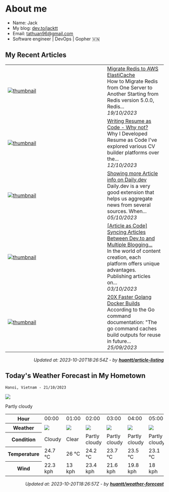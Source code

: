 # About me

- Name: Jack
- My blog: [dev.to/jacktt](https://dev.to/jacktt)
- Email: [tathuan96@gmail.com](mailto:tathuan96@gmail.com)
- Software engineer | DevOps | Gopher 🇻🇳

## My Recent Articles

<table>
        <tr>
            <td width="300px">
                <a href="https://dev.to/jacktt/migrate-redis-to-aws-elasticache-8bl">
                    <img src="https://dynamic-thumbnail-dev-to.vercel.app/article/1639841/thumbnail?t=2023-10-20%2018%3a26%3a54.515896596%20%2b0000%20UTC%20m%3d%2b0.135297940" alt="thumbnail">
                </a>
            </td>
            <td>
                <a href="https://dev.to/jacktt/migrate-redis-to-aws-elasticache-8bl">Migrate Redis to AWS ElastiCache</a>
                <div>How to Migrate Redis from One Server to Another   Starting from Redis version 5.0.0, Redis...</div>
                <div><i>19/10/2023</i></div>
            </td>
        </tr>
        <tr>
            <td width="300px">
                <a href="https://dev.to/jacktt/writing-resume-as-code-why-not-iab">
                    <img src="https://dynamic-thumbnail-dev-to.vercel.app/article/1632508/thumbnail?t=2023-10-20%2018%3a26%3a54.515896596%20%2b0000%20UTC%20m%3d%2b0.135297940" alt="thumbnail">
                </a>
            </td>
            <td>
                <a href="https://dev.to/jacktt/writing-resume-as-code-why-not-iab">Writing Resume as Code - Why not?</a>
                <div>Why I Developed Resume as Code   I&#39;ve explored various CV builder platforms over the...</div>
                <div><i>12/10/2023</i></div>
            </td>
        </tr>
        <tr>
            <td width="300px">
                <a href="https://dev.to/jacktt/showing-more-article-info-on-dailydev-277g">
                    <img src="https://dynamic-thumbnail-dev-to.vercel.app/article/1624491/thumbnail?t=2023-10-20%2018%3a26%3a54.515896596%20%2b0000%20UTC%20m%3d%2b0.135297940" alt="thumbnail">
                </a>
            </td>
            <td>
                <a href="https://dev.to/jacktt/showing-more-article-info-on-dailydev-277g">Showing more Article info on Daily.dev</a>
                <div>Daily.dev is a very good extension that helps us aggregate news from several sources.  When...</div>
                <div><i>05/10/2023</i></div>
            </td>
        </tr>
        <tr>
            <td width="300px">
                <a href="https://dev.to/jacktt/article-as-code-syncing-articles-between-devto-and-multiple-blogging-platforms-3hib">
                    <img src="https://dynamic-thumbnail-dev-to.vercel.app/article/1619274/thumbnail?t=2023-10-20%2018%3a26%3a54.515896596%20%2b0000%20UTC%20m%3d%2b0.135297940" alt="thumbnail">
                </a>
            </td>
            <td>
                <a href="https://dev.to/jacktt/article-as-code-syncing-articles-between-devto-and-multiple-blogging-platforms-3hib">[Article as Code] Syncing Articles Between Dev.to and Multiple Blogging...</a>
                <div>In the world of content creation, each platform offers unique advantages. Publishing articles on...</div>
                <div><i>03/10/2023</i></div>
            </td>
        </tr>
        <tr>
            <td width="300px">
                <a href="https://dev.to/jacktt/20x-faster-golang-docker-builds-289n">
                    <img src="https://dynamic-thumbnail-dev-to.vercel.app/article/1610649/thumbnail?t=2023-10-20%2018%3a26%3a54.515896596%20%2b0000%20UTC%20m%3d%2b0.135297940" alt="thumbnail">
                </a>
            </td>
            <td>
                <a href="https://dev.to/jacktt/20x-faster-golang-docker-builds-289n">20X Faster Golang Docker Builds</a>
                <div>According to the Go command documentation:  &#34;The go command caches build outputs for reuse in future...</div>
                <div><i>25/09/2023</i></div>
            </td>
        </tr>
</table>

<div align="right">

*Updated at: 2023-10-20T18:26:54Z - by **[huantt/article-listing](https://github.com/huantt/article-listing)***

</div>


## Today's Weather Forecast in My Hometown



`Hanoi, Vietnam - 21/10/2023`

<img src="https://cdn.weatherapi.com/weather/64x64/day/116.png"/>

Partly cloudy


<table>
    <tr>
        <th>Hour</th>
        <td>00:00</td><td>01:00</td><td>02:00</td><td>03:00</td><td>04:00</td><td>05:00</td><td>06:00</td><td>07:00</td><td>08:00</td><td>09:00</td><td>10:00</td><td>11:00</td><td>12:00</td><td>13:00</td><td>14:00</td><td>15:00</td><td>16:00</td><td>17:00</td><td>18:00</td><td>19:00</td><td>20:00</td><td>21:00</td><td>22:00</td><td>23:00</td>
    </tr>
    <tr>
        <th>Weather</th>
        <td><img src="https://cdn.weatherapi.com/weather/64x64/night/119.png"></img></td><td><img src="https://cdn.weatherapi.com/weather/64x64/night/113.png"></img></td><td><img src="https://cdn.weatherapi.com/weather/64x64/night/116.png"></img></td><td><img src="https://cdn.weatherapi.com/weather/64x64/night/116.png"></img></td><td><img src="https://cdn.weatherapi.com/weather/64x64/night/116.png"></img></td><td><img src="https://cdn.weatherapi.com/weather/64x64/night/116.png"></img></td><td><img src="https://cdn.weatherapi.com/weather/64x64/day/116.png"></img></td><td><img src="https://cdn.weatherapi.com/weather/64x64/day/116.png"></img></td><td><img src="https://cdn.weatherapi.com/weather/64x64/day/116.png"></img></td><td><img src="https://cdn.weatherapi.com/weather/64x64/day/116.png"></img></td><td><img src="https://cdn.weatherapi.com/weather/64x64/day/116.png"></img></td><td><img src="https://cdn.weatherapi.com/weather/64x64/day/116.png"></img></td><td><img src="https://cdn.weatherapi.com/weather/64x64/day/116.png"></img></td><td><img src="https://cdn.weatherapi.com/weather/64x64/day/116.png"></img></td><td><img src="https://cdn.weatherapi.com/weather/64x64/day/116.png"></img></td><td><img src="https://cdn.weatherapi.com/weather/64x64/day/116.png"></img></td><td><img src="https://cdn.weatherapi.com/weather/64x64/day/116.png"></img></td><td><img src="https://cdn.weatherapi.com/weather/64x64/day/116.png"></img></td><td><img src="https://cdn.weatherapi.com/weather/64x64/night/116.png"></img></td><td><img src="https://cdn.weatherapi.com/weather/64x64/night/116.png"></img></td><td><img src="https://cdn.weatherapi.com/weather/64x64/night/116.png"></img></td><td><img src="https://cdn.weatherapi.com/weather/64x64/night/116.png"></img></td><td><img src="https://cdn.weatherapi.com/weather/64x64/night/119.png"></img></td><td><img src="https://cdn.weatherapi.com/weather/64x64/night/119.png"></img></td>
    </tr>
    <tr>
        <th>Condition</th>
        <td width="200px">Cloudy</td><td width="200px">Clear</td><td width="200px">Partly cloudy</td><td width="200px">Partly cloudy</td><td width="200px">Partly cloudy</td><td width="200px">Partly cloudy</td><td width="200px">Partly cloudy</td><td width="200px">Partly cloudy</td><td width="200px">Partly cloudy</td><td width="200px">Partly cloudy</td><td width="200px">Partly cloudy</td><td width="200px">Partly cloudy</td><td width="200px">Partly cloudy</td><td width="200px">Partly cloudy</td><td width="200px">Partly cloudy</td><td width="200px">Partly cloudy</td><td width="200px">Partly cloudy</td><td width="200px">Partly cloudy</td><td width="200px">Partly cloudy</td><td width="200px">Partly cloudy</td><td width="200px">Partly cloudy</td><td width="200px">Partly cloudy</td><td width="200px">Cloudy</td><td width="200px">Cloudy</td>
    </tr>
    <tr>
        <th>Temperature</th>
        <td>24.7 °C</td><td>26 °C</td><td>24.2 °C</td><td>23.7 °C</td><td>23.5 °C</td><td>23.1 °C</td><td>22.8 °C</td><td>22.9 °C</td><td>23.1 °C</td><td>23.5 °C</td><td>23.8 °C</td><td>24.3 °C</td><td>25 °C</td><td>25.4 °C</td><td>25.1 °C</td><td>24.3 °C</td><td>23.8 °C</td><td>22.6 °C</td><td>22.3 °C</td><td>22.2 °C</td><td>22 °C</td><td>21.8 °C</td><td>21.3 °C</td><td>21.4 °C</td>
    </tr>
    <tr>
        <th>Wind</th>
        <td>22.3 kph</td><td>13 kph</td><td>23.4 kph</td><td>21.6 kph</td><td>19.8 kph</td><td>18 kph</td><td>16.6 kph</td><td>16.6 kph</td><td>17.6 kph</td><td>17.6 kph</td><td>16.6 kph</td><td>14.8 kph</td><td>14.4 kph</td><td>16.6 kph</td><td>19.1 kph</td><td>20.2 kph</td><td>21.2 kph</td><td>19.1 kph</td><td>15.1 kph</td><td>13.3 kph</td><td>11.2 kph</td><td>9 kph</td><td>7.6 kph</td><td>7.9 kph</td>
    </tr>
</table>


<div align="right">

*Updated at: 2023-10-20T18:26:57Z - by **[huantt/weather-forecast](https://github.com/huantt/weather-forecast)***

</div>


